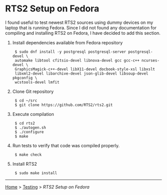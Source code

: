 # RTS2 Setup on Fedora

I found useful to test newest RTS2 sources using dummy devices on my laptop that
is running Fedora.  Since I did not found any documentation for compiling and
installing RTS2 on Fedora, I have decided to add this section.

1. Install dependencies available from Fedora repository

        $ sudo dnf install -y postgresql postgresql-server postgresql-devel \
        automake libtool cfitsio-devel libnova-devel gcc gcc-c++ ncurses-devel \
        GraphicsMagick-c++-devel libX11-devel docbook-style-xsl libxslt
        libxml2-devel libarchive-devel json-glib-devel libsoup-devel pkgconfig \
        wcstools-devel lmfit

3. Clone Git repository

        $ cd ~/src
        $ git clone https://github.com/RTS2/rts2.git


4. Execute compilation

        $ cd rts2
        $ ./autogen.sh
        $ ./configure
        $ make

5. Run tests to verify that code was compiled properly.

        $ make check

6. Install RTS2

        $ sudo make install

---

[Home](../README.md) > [Testing](README.md) > *RTS2 Setup on Fedora*
